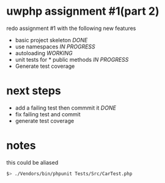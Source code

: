 uwphp assignment #1(part 2)
==========

redo assignment #1 with the following new features
- basic project skeleton *DONE*
- use namespaces *IN PROGRESS*
- autoloading *WORKING*
- unit tests for * public methods *IN PROGRESS*
- Generate test coverage


next steps
==========
- add a failing test then commmit it *DONE*
- fix failing test and commit
- generate test coverage

notes
==========
this could be aliased
```bash
$> ./Vendors/bin/phpunit Tests/Src/CarTest.php
```
